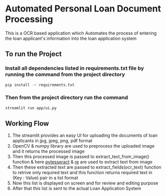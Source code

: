 # Automated Personal Loan Document Processing 
This is a OCR based application which Automates the process of entering the loan applicant's information into the loan application system
## To run the Project
   ### Install all dependencies listed in requirements.txt file by running the command from the project directory
   ```bash
   pip install -r requirements.txt
   ```
   ### Then from the project directory run the command
   ```bash
   streamlit run app/ui.py
   ```
## Working Flow
1. The streamlit provides an easy UI for uploading the documents of loan applicants in jpg, jpeg, png, pdf format
2. OpenCV & numpy library are used to preprocess the uploaded image and it returns the processed image
3. Then this processed image is passed to extract_text_from_image() function & here [pytesseract](https://pypi.org/project/pytesseract/) & [re](https://docs.python.org/3/library/re.html) are used to extract text from image
4. Then these extracted text are passed to extract_fields(ocr_text) function to retrive only required text and this function returns required text in (Key : Value) pair in a list format
5. Now this list is displayed on screen and for review and editing purpose
6. After that this list is sent to the actual Loan Application System
